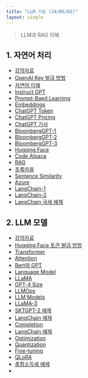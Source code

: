 ```yaml
---
title: "LLM 기초 (24/05/02)"
layout: single
---
```


> LLM과 RAG 이해

## 1. 자연어 처리
* [강의자료][1-1]
* [OpenAI Key 발급 방법][1-2]
* [자연어 이해][1-3]
* [Instruct GPT][1-4]
* [Prompt-Baed Learning][1-5]
* [Embeddings][1-6]
* [ChatGPT Token][1-7]
* [ChatGPT Pricing][1-8]
* [ChatGPT 기사][1-9]
* [BloombergGPT-1][1-10]
* [BloombergGPT-2][1-11]
* [BloombergGPT-3][1-12]
* [Hugging Face][1-13]
* [Code Alpaca][1-14]
* [RAG][1-15]
* [초록마을][1-16]
* [Sentence Similarity][1-17]
* [Azure][1-18]
* [LangChain-1][1-19]
* [LangChain-2][1-20]
* [LangChain 국세 예제][1-21]

## 2. LLM 모델
* [강의자료][2-1]
* [Hugging Face 토큰 발급 방법][2-2]
* [Transformer][2-3]
* [Attention][2-4]
* [Bert와 GPT][2-5]
* [Language Model][2-6]
* [LLaMA][2-7]
* [GPT-4 Size][2-8]
* [LLMOps][2-9]
* [LLM Models][2-10]
* [LLaMA-3][2-11]
* [SKTGPT-2 예제][2-12]
* [LangChain 예제][2-13]
* [Completion][2-14]
* [LangChain 예제][2-15]
* [Optimization][2-16]
* [Quantization][2-17]
* [Fine-tuning][2-18]
* [QLoRA][2-19]
* [종합소득세 예제][2-20]
* 

[1-1]: https://drive.google.com/file/d/1oT7mn3KjRAy7AlGYMln-oLLGk7nHj5wU/view
[1-2]: https://drive.google.com/file/d/1oYLOBR-8HER-eFZEGYMSZUE5xk61cvJI/view
[1-3]: https://woongsin94.tistory.com/341
[1-4]: https://www.theinsaneapp.com/2023/05/everything-about-instructgpt.html
[1-5]: https://developers.reinfer.io/blog/2022/05/04/prompting
[1-6]: https://towardsdatascience.com/embeddings-chatgpts-secret-weapon-1870e590f32c
[1-7]: https://www.makeuseof.com/what-is-chatgpt-token-limit-can-you-exceed-it/
[1-8]: https://openai.com/api/pricing
[1-9]: https://m.mk.co.kr/news/it/10868530
[1-10]: https://www.linkedin.com/pulse/what-i-learned-from-bloombergs-experience-building-own-chanen-phd/
[1-11]: https://www.youtube.com/watch?v=3ZqJaL1jJN4
[1-12]: https://www.bloomberg.com/company/press/bloomberggpt-50-billion-parameter-llm-tuned-finance/
[1-13]: https://huggingface.co/docs/transformers/training
[1-14]: https://github.com/sahil280114/codealpaca
[1-15]: https://m.kmib.co.kr/view_amp.asp?arcid=0924293095
[1-16]: https://news.mt.co.kr/mtview.php?no=2023081010234353171
[1-17]: https://huggingface.co/tasks/sentence-similarity
[1-18]: https://github.com/Azure-Samples/azure-search-openai-demo
[1-19]: https://medium.com/sopmac-ai/chatgpt-langchain-example-for-chatbot-q-a-a8b6ef40bbb6
[1-20]: https://www.geeksforgeeks.org/build-chatbot-webapp-with-langchain/
[1-21]: https://drive.google.com/file/d/1p6p35PAhI-7u_ROmQ94pdV2eJzOn093u/view?usp=sharing
[2-1]: https://drive.google.com/file/d/1oLTtvJKyHmHp-uZDRJbA-lmAMSQnPhG8/view
[2-2]: https://drive.google.com/file/d/1oadlBRBUlhznPbjdD3WEecuW3xHIIlkm/view
[2-3]: https://www.fandom.com/articles/how-transformers-captured-out-attention
[2-4]: https://arxiv.org/pdf/1706.03762
[2-5]: https://ratsgo.github.io/nlpbook/docs/language_model/bert_gpt/
[2-6]: https://lifearchitect.ai/models/
[2-7]: https://s10251.pcdn.co/wp-content/uploads/2023/07/2023-llama-0628-final-big.png
[2-8]: https://lifearchitect.ai/gpt-4/#size
[2-9]: https://www.youtube.com/watch?v=Fquj2u7ay40
[2-10]: https://huggingface.co/papers/2307.09793
[2-11]: https://modulabs.co.kr/blog/llama-3-intro/
[2-12]: https://drive.google.com/file/d/1oqCYo-uqV0llwMGjlLdrAjHoKNhovV4g/view?usp=sharing
[2-13]: https://drive.google.com/file/d/1oww9wY9tETovJyRwlBNIsYIPt8GtP4jN/view?usp=sharing
[2-14]: https://platform.openai.com/docs/guides/text-generation/completions-api
[2-15]: https://drive.google.com/file/d/1qZh8M9I_xi9Rdi-R7QZE0msalgMxOfgY/view?usp=sharing
[2-16]: https://medium.com/@satya15july_11937/network-optimization-with-quantization-8-bit-vs-1-bit-af2fd716fcae
[2-17]: https://medium.com/@rakeshrajpurohit/model-quantization-with-hugging-face-transformers-and-bitsandbytes-integration-b4c9983e8996
[2-18]: https://xiaosean5408.medium.com/fine-tuning-llms-made-easy-with-lora-and-generative-ai-stable-diffusion-lora-39ff27480fda
[2-19]: https://arxiv.org/pdf/2305.14314
[2-20]: https://drive.google.com/file/d/1qbO1_pweX_p5w6FxSmuxzZvSIuknsm-q/view?usp=sharing
